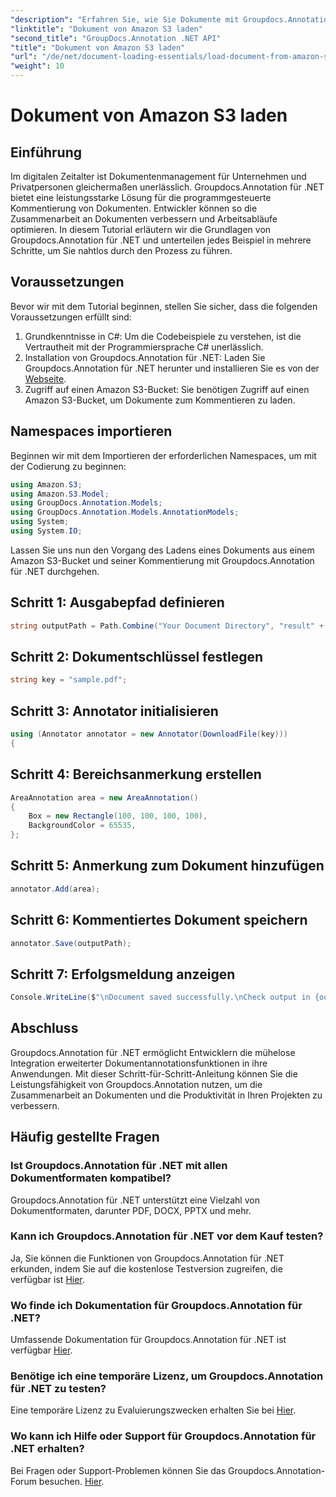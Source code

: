 ```yaml
---
"description": "Erfahren Sie, wie Sie Dokumente mit Groupdocs.Annotation für .NET programmgesteuert kommentieren. Schritt-für-Schritt-Anleitung für die nahtlose Integration."
"linktitle": "Dokument von Amazon S3 laden"
"second_title": "GroupDocs.Annotation .NET API"
"title": "Dokument von Amazon S3 laden"
"url": "/de/net/document-loading-essentials/load-document-from-amazon-s3/"
"weight": 10
---
```


# Dokument von Amazon S3 laden

## Einführung
Im digitalen Zeitalter ist Dokumentenmanagement für Unternehmen und Privatpersonen gleichermaßen unerlässlich. Groupdocs.Annotation für .NET bietet eine leistungsstarke Lösung für die programmgesteuerte Kommentierung von Dokumenten. Entwickler können so die Zusammenarbeit an Dokumenten verbessern und Arbeitsabläufe optimieren. In diesem Tutorial erläutern wir die Grundlagen von Groupdocs.Annotation für .NET und unterteilen jedes Beispiel in mehrere Schritte, um Sie nahtlos durch den Prozess zu führen.
## Voraussetzungen
Bevor wir mit dem Tutorial beginnen, stellen Sie sicher, dass die folgenden Voraussetzungen erfüllt sind:
1. Grundkenntnisse in C#: Um die Codebeispiele zu verstehen, ist die Vertrautheit mit der Programmiersprache C# unerlässlich.
2. Installation von Groupdocs.Annotation für .NET: Laden Sie Groupdocs.Annotation für .NET herunter und installieren Sie es von der [Webseite](https://releases.groupdocs.com/annotation/net/).
3. Zugriff auf einen Amazon S3-Bucket: Sie benötigen Zugriff auf einen Amazon S3-Bucket, um Dokumente zum Kommentieren zu laden.

## Namespaces importieren
Beginnen wir mit dem Importieren der erforderlichen Namespaces, um mit der Codierung zu beginnen:

```csharp
using Amazon.S3;
using Amazon.S3.Model;
using GroupDocs.Annotation.Models;
using GroupDocs.Annotation.Models.AnnotationModels;
using System;
using System.IO;
```


Lassen Sie uns nun den Vorgang des Ladens eines Dokuments aus einem Amazon S3-Bucket und seiner Kommentierung mit Groupdocs.Annotation für .NET durchgehen.
## Schritt 1: Ausgabepfad definieren
```csharp
string outputPath = Path.Combine("Your Document Directory", "result" + Path.GetExtension("input.pdf"));
```
## Schritt 2: Dokumentschlüssel festlegen
```csharp
string key = "sample.pdf";
```
## Schritt 3: Annotator initialisieren
```csharp
using (Annotator annotator = new Annotator(DownloadFile(key)))
{
```
## Schritt 4: Bereichsanmerkung erstellen
```csharp
AreaAnnotation area = new AreaAnnotation()
{
    Box = new Rectangle(100, 100, 100, 100),
    BackgroundColor = 65535,
};
```
## Schritt 5: Anmerkung zum Dokument hinzufügen
```csharp
annotator.Add(area);
```
## Schritt 6: Kommentiertes Dokument speichern
```csharp
annotator.Save(outputPath);
```
## Schritt 7: Erfolgsmeldung anzeigen
```csharp
Console.WriteLine($"\nDocument saved successfully.\nCheck output in {outputPath}.");
```

## Abschluss
Groupdocs.Annotation für .NET ermöglicht Entwicklern die mühelose Integration erweiterter Dokumentannotationsfunktionen in ihre Anwendungen. Mit dieser Schritt-für-Schritt-Anleitung können Sie die Leistungsfähigkeit von Groupdocs.Annotation nutzen, um die Zusammenarbeit an Dokumenten und die Produktivität in Ihren Projekten zu verbessern.
## Häufig gestellte Fragen
### Ist Groupdocs.Annotation für .NET mit allen Dokumentformaten kompatibel?
Groupdocs.Annotation für .NET unterstützt eine Vielzahl von Dokumentformaten, darunter PDF, DOCX, PPTX und mehr.
### Kann ich Groupdocs.Annotation für .NET vor dem Kauf testen?
Ja, Sie können die Funktionen von Groupdocs.Annotation für .NET erkunden, indem Sie auf die kostenlose Testversion zugreifen, die verfügbar ist [Hier](https://releases.groupdocs.com/).
### Wo finde ich Dokumentation für Groupdocs.Annotation für .NET?
Umfassende Dokumentation für Groupdocs.Annotation für .NET ist verfügbar [Hier](https://tutorials.groupdocs.com/annotation/net/).
### Benötige ich eine temporäre Lizenz, um Groupdocs.Annotation für .NET zu testen?
Eine temporäre Lizenz zu Evaluierungszwecken erhalten Sie bei [Hier](https://purchase.groupdocs.com/temporary-license/).
### Wo kann ich Hilfe oder Support für Groupdocs.Annotation für .NET erhalten?
Bei Fragen oder Support-Problemen können Sie das Groupdocs.Annotation-Forum besuchen. [Hier](https://forum.groupdocs.com/c/annotation/10).
